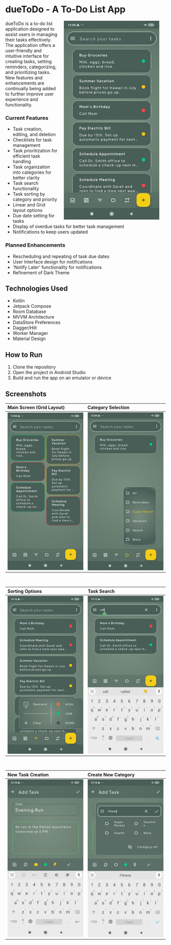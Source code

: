 # dueToDo - A To-Do List App

<div align="start">
<img src="app/images/photo_ui_linear.jpg" width="300" align="right" hspace="20">

dueToDo is a to-do list application designed to assist users in managing their tasks effectively. \
The application offers a user-friendly and intuitive interface for creating tasks, setting reminders, categorizing, and prioritizing tasks. \
New features and enhancements are continually being added to further improve user experience and functionality.

</div>



### Current Features

*   Task creation, editing, and deletion
*   Checklists for task management
*   Task prioritization for efficient task handling
*   Task organization into categories for better clarity
*   Task search functionality
*   Task sorting by category and priority
*   Linear and Grid layout options
*   Due date setting for tasks
*   Display of overdue tasks for better task management
*   Notifications to keep users updated

### Planned Enhancements

*   Rescheduling and repeating of task due dates
*   User Interface design for notifications
*   'Notify Later' functionality for notifications
*   Refinement of Dark Theme

## Technologies Used

*   Kotlin
*   Jetpack Compose
*   Room Database
*   MVVM Architecture
*   DataStore Preferences
*   Dagger/Hilt
*   Worker Manager
*   Material Design

## How to Run

1.  Clone the repository
2.  Open the project in Android Studio
3.  Build and run the app on an emulator or device

   ## Screenshots


<div align="center">

| Main Screen (Grid Layout)                                                                           | Category Selection                                                                         |
| :--------------------------------------------------------------------------------------------- | :----------------------------------------------------------------------------------------- |
| <img src="app/images/photo_ui_grid.jpg" width="250" />                                          | <img src="app/images/photo_ui_category_select.jpg" width="250" />                              |

&nbsp;

| Sorting Options                                                                               | Task Search                                                                             |
| :------------------------------------------------------------------------------------------- | :--------------------------------------------------------------------------------------- |
| <img src="app/images/photo_sort.jpg" width="250" />                                              | <img src="app/images/photo_search.jpg" width="250" />                                        |

&nbsp;

| New Task Creation                                                                             | Create New Category                                                                   |
| :--------------------------------------------------------------------------------------------- | :----------------------------------------------------------------------------------------- |
| <img src="app/images/photo_new_task.jpg" width="250" />                                          | <img src="app/images/photo_create_category.jpg" width="250" />                              |

</div>





